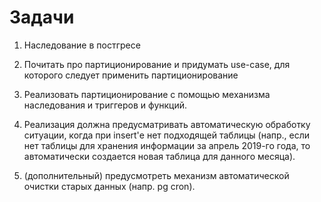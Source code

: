 # Задачи

1. Наследование в постгресе
2. Почитать про партиционирование и придумать
use-case, для которого следует применить партиционирование
3. Реализовать партиционирование с помощью механизма
наследования и триггеров и функций.
4. Реализация должна предусматривать автоматическую обработку
ситуации, когда при insert'е нет подходящей таблицы (напр., 
если нет таблицы для хранения информации за апрель 2019-го
года, то автоматически создается новая таблица для данного
месяца).

5. (дополнительный) предусмотреть механизм автоматической
очистки старых данных (напр. pg cron).
